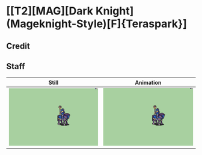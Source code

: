 # [\[T2\]\[MAG\]\[Dark Knight\]\(Mageknight-Style\)\[F\]{Teraspark}]

## Credit


	
## Staff

| Still | Animation |
| :---: | :-------: |
| ![Staff still](./Staff_000.png) | ![Staff animation](./Staff.gif) |
